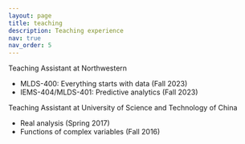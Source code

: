 ```yaml
---
layout: page
title: teaching
description: Teaching experience 
nav: true
nav_order: 5
---
```


Teaching Assistant at Northwestern 
  - MLDS-400: Everything starts with data (Fall 2023)
  - IEMS-404/MLDS-401: Predictive analytics (Fall 2023)

Teaching Assistant at University of Science and Technology of China
  - Real analysis (Spring 2017)
  - Functions of complex variables (Fall 2016)
